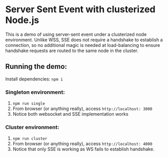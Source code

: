 # Server Sent Event with clusterized Node.js

This is a demo of using server-sent event under a clusterized node environment.
Unlike WSS, SSE does not require a handshake to establish a connection, so no additional magic is needed at load-balancing to ensure handshake requests are routed to the same node in the cluster.

## Running the demo:

Install dependencies: `npm i`

### Singleton environment:

1. `npm run single`
2. From browser (or anything really), access `http://localhost: 3000`
3. Notice both websocket and SSE implementation works

### Cluster environment:

1. `npm run cluster`
2. From browser (or anything really), access `http://localhost: 4000`
3. Notice that only SSE is working as WS fails to establish handshake.
